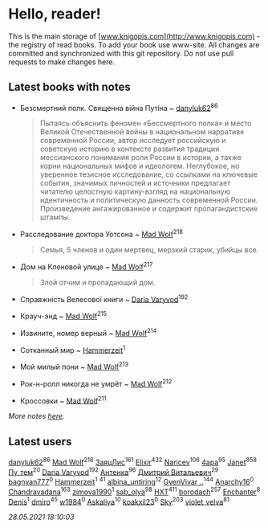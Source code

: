 # Hello, reader!
This is the main storage of [www.knigopis.com](http://www.knigopis.com) - the registry of read books.
To add your book use www-site. All changes are committed and synchronized with this git repository.
Do not use pull requests to make changes here.


## Latest books with notes
* Безсмертний полк. Священна вiйна Путiна ~ [danyluk62](users/374/374149854-vkontakte)<sup>86</sup>
    > Пытаясь объяснить феномен «Бессмертного полка» и место Великой Отечественной войны в национальном нарративе современной России, автор исследует российскую и советскую историю в контексте развития традиции мессианского понимания роли России в истории, а также корни национальных мифов и идеологем. Неглубокое, но уверенное тезисное исследование, со ссылками на ключевые события, значимых личностей и источники предлагает читателю целостную картину-взгляд на национальную идентичность и политическую данность современной России. Произведение ангажированное и содержит пропагандистские штампы.

* Расследование доктора Уотсона ~ [Mad Wolf](users/947/94738840-vkontakte)<sup>218</sup>
    > Семья, 5 членов и один мертвец, мерзкий старик, убийцы все.

* Дом на Кленовой улице ~ [Mad Wolf](users/947/94738840-vkontakte)<sup>217</sup>
    > Злой отчим и пропадающий дом.

* Справжність Велесової книги ~ [Daria Varyvod](users/829/829893410524253-facebook)<sup>192</sup>

* Крауч-энд ~ [Mad Wolf](users/947/94738840-vkontakte)<sup>215</sup>

* Извините, номер верный ~ [Mad Wolf](users/947/94738840-vkontakte)<sup>214</sup>

* Сотканный мир ~ [Hammerzeit](users/103/103389838241993724492-google)<sup>1</sup>

* Мой милый пони ~ [Mad Wolf](users/947/94738840-vkontakte)<sup>213</sup>

* Рок-н-ролл никогда не умрёт ~ [Mad Wolf](users/947/94738840-vkontakte)<sup>212</sup>

* Кроссовки ~ [Mad Wolf](users/947/94738840-vkontakte)<sup>211</sup>


_More notes [here](latest_books_with_notes.md)._


## Latest users
[danyluk62](users/374/374149854-vkontakte)<sup>86</sup> 
[Mad Wolf](users/947/94738840-vkontakte)<sup>218</sup> 
[ЗаяцЛис](users/112/112388384595246311466-google)<sup>161</sup> 
[Elixir](users/115/115826717712507836033-google)<sup>432</sup> 
[Naricev](users/107/107090515204537133928-google)<sup>106</sup> 
[4apa](users/117/117392596378069249667-google)<sup>95</sup> 
[Janet](users/108/108113656204404967440-google)<sup>858</sup> 
[Пу_тем](users/344/3448154788585127-facebook)<sup>20</sup> 
[Daria Varyvod](users/829/829893410524253-facebook)<sup>192</sup> 
[Антенка](users/118/118158645037334943900-google)<sup>96</sup> 
[Дмитрий Витальевич](users/116/116650782618177766821-googleplus)<sup>29</sup> 
[bagnyan777](users/275/2756136091613116923-mailru)<sup>0</sup> 
[Hammerzeit](users/103/103389838241993724492-google)<sup>1</sup> 
[](users/153/1537586159620888-facebook)<sup>41</sup> 
[albina_untiring](users/257/2579695-vkontakte)<sup>12</sup> 
[GvenVivar ..](users/158/158266434925901-facebook)<sup>144</sup> 
[Anarchy16](users/103/103241427589325528077-google)<sup>0</sup> 
[Chandravadana](users/105/105866022348292919948-google)<sup>163</sup> 
[zimova1990](users/111/111025093-yandex)<sup>1</sup> 
[sab_olya](users/139/139338401-vkontakte)<sup>98</sup> 
[HXT](users/100/100002563462782-facebook)<sup>411</sup> 
[borodach](users/157/15706320-vkontakte)<sup>257</sup> 
[Enchanter](users/100/100275284640928997494-google)<sup>8</sup> 
[Denis](users/100/100001355756908-facebook)<sup>1</sup> 
[dmiro](users/571/5714115-vkontakte)<sup>45</sup> 
[w1984](users/107/107323625212383253068-google)<sup>0</sup> 
[Askaliya](users/326/326783541-vkontakte)<sup>10</sup> 
[koakxil23](users/513/513268475-yandex)<sup>0</sup> 
[Sky](users/118/118049897850017649660-googleplus)<sup>203</sup> 
[violet_velva](users/116/116961712580551399099-google)<sup>81</sup> 


_28.05.2021 18:10:03_

